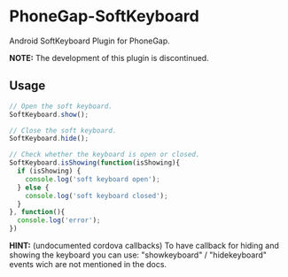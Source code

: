 # PhoneGap-SoftKeyboard

Android SoftKeyboard Plugin for PhoneGap.

**NOTE:** The development of this plugin is discontinued. 

## Usage

```javascript
// Open the soft keyboard.
SoftKeyboard.show();

// Close the soft keyboard.
SoftKeyboard.hide();

// Check whether the keyboard is open or closed.
SoftKeyboard.isShowing(function(isShowing){
  if (isShowing) {  
    console.log('soft keyboard open');
  } else {
    console.log('soft keyboard closed');
  }
}, function(){ 
  console.log('error');
})
```

**HINT:** (undocumented cordova callbacks)
To have callback for hiding and showing the keyboard you can use:
"showkeyboard" / "hidekeyboard" events wich are not mentioned in the docs.
